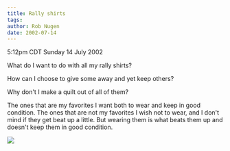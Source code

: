```yaml
---
title: Rally shirts
tags: 
author: Rob Nugen
date: 2002-07-14
---
```


<p class=date>5:12pm CDT Sunday 14 July 2002</p>

<p>What do I want to do with all my rally shirts?</p>

<p>How can I choose to give some away and yet keep others?</p>

<p>Why don't I make a quilt out of all of them?</p>

<p>The ones that are my favorites I want both to wear and keep in good
condition.  The ones that are not my favorites I wish not to wear, and
I don't mind if they get beat up a little.  But wearing them is what
beats them up and doesn't keep them in good condition.</p>

<p></p>

<p><img src="/images/rob/wL-ROB.gif"/></p>
